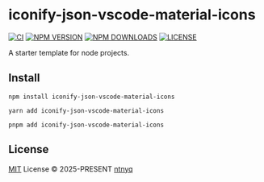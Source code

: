 # iconify-json-vscode-material-icons

[![CI](https://github.com/ntnyq/iconify-json-vscode-material-icons/workflows/CI/badge.svg)](https://github.com/ntnyq/iconify-json-vscode-material-icons/actions)
[![NPM VERSION](https://img.shields.io/npm/v/iconify-json-vscode-material-icons.svg)](https://www.npmjs.com/package/iconify-json-vscode-material-icons)
[![NPM DOWNLOADS](https://img.shields.io/npm/dy/iconify-json-vscode-material-icons.svg)](https://www.npmjs.com/package/iconify-json-vscode-material-icons)
[![LICENSE](https://img.shields.io/github/license/ntnyq/iconify-json-vscode-material-icons.svg)](https://github.com/ntnyq/iconify-json-vscode-material-icons/blob/main/LICENSE)

A starter template for node projects.

## Install

```shell
npm install iconify-json-vscode-material-icons
```

```shell
yarn add iconify-json-vscode-material-icons
```

```shell
pnpm add iconify-json-vscode-material-icons
```

## License

[MIT](./LICENSE) License © 2025-PRESENT [ntnyq](https://github.com/ntnyq)
